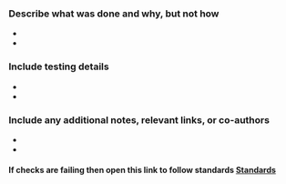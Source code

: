 [comment]: <> ( This Section will not be the part of body )
[comment]: <> (**************************************************)

[comment]: <> (Subject format, Use This format for PR subject)
[comment]: <> ( [JIRA-ID]: Summarize PR in less than 50 characters )

[comment]: <> (**************************************************)


[comment]: <> ( below section needs to be changed )

### Describe what was done and why, but not how
 -
 -
### Include testing details
 -
 -
### Include any additional notes, relevant links, or co-authors
 -
 -
#### If checks are failing then open this link to follow standards [Standards](https://devsinc.atlassian.net/wiki/spaces/PMP/pages/631767041/Naming+Convention+-+PR+Branching+Standards)
